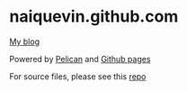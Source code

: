 naiquevin.github.com
====================

[My blog](http://naiquevin.github.com)

Powered by [Pelican](http://docs.getpelican.com/en/3.1.1/) and
[Github pages](https://help.github.com/articles/user-organization-and-project-pages)

For source files, please see this
[repo](https://github.com/naiquevin/blog-src)

